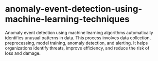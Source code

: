 # anomaly-event-detection-using-machine-learning-techniques
Anomaly event detection using machine learning algorithms automatically identifies unusual patterns in data. This process involves data collection, preprocessing, model training, anomaly detection, and alerting. It helps organizations identify threats, improve efficiency, and reduce the risk of loss and damage.

